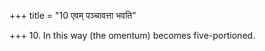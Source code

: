 +++
title = "10 एवम् पञ्चावत्ता भवति"

+++
10. In this way (the omentum) becomes five-portioned.  

[^1]: See II.18.2. The five portions are as follows: 1. underlayer of ghee; 2. gold; 3. omentum; 4. gold; 5. upper layer of ghee. cf.
ŚB XI.7.4.4.
